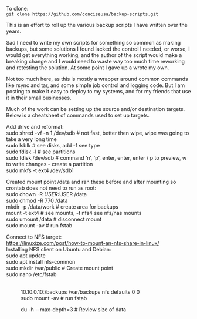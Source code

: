 To clone:<br>
`git clone https://github.com/conciseusa/backup-scripts.git`

This is an effort to roll up the various backup scripts I have written over the years.<br>

Sad I need to write my own scripts for something so common as making backups, but some solutions I found lacked the control I needed, or worse, I would get everything working, and the author of the script would make a breaking change and I would need to waste way too much time reworking and retesting the solution. At some point I gave up a wrote my own.<br>

Not too much here, as this is mostly a wrapper around common commands like rsync and tar, and some simple job control and logging code. But I am posting to make it easy to deploy to my systems, and for my friends that use it in their small businesses.<br>

Much of the work can be setting up the source and/or destination targets. Below is a cheatsheet of commands used to set up targets.<br>

Add drive and reformat:<br>
sudo shred -vf -n 1 /dev/sdb  # not fast, better then wipe, wipe was going to take a very long time<br>
sudo lsblk  # see disks, add -f see type<br>
sudo fdisk -l  # see partitions<br>
sudo fdisk /dev/sdb # command ‘n’, 'p', enter, enter, enter / p to preview, w to write changes - create a partition<br>
sudo mkfs -t ext4 /dev/sdb1<br>

Created mount point /data and ran these before and after mounting so crontab does not need to run as root:<br>
sudo chown -R $USER:$USER /data<br>
sudo chmod -R 770 /data<br>
mkdir -p /data/work  # create area for backups<br>
mount -t ext4  # see mounts,  -t nfs4 see nfs/nas mounts<br>
sudo umount /data  # disconnect mount<br>
sudo mount -av  # run fstab<br>

Connect to NFS target:<br>
https://linuxize.com/post/how-to-mount-an-nfs-share-in-linux/<br>
Installing NFS client on Ubuntu and Debian:<br>
sudo apt update<br>
sudo apt install nfs-common<br>
sudo mkdir /var/public  # Create mount point<br>
sudo nano /etc/fstab<br>
<file system>     <dir>       <type>   <options>   <dump>	<pass><br>
10.10.0.10:/backups /var/backups  nfs      defaults    0       0<br>
sudo mount -av # run fstab<br>

du -h --max-depth=3  # Review size of data<br>
